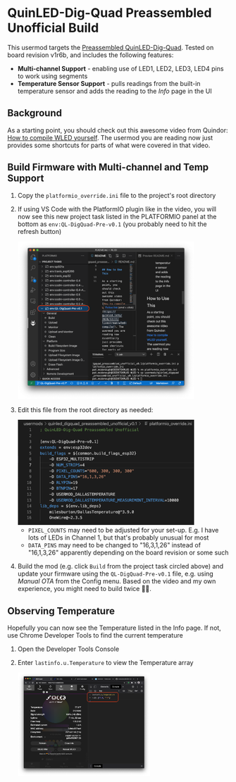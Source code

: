 # QuinLED-Dig-Quad Preassembled Unofficial Build

This usermod targets the [Preassembled QuinLED-Dig-Quad](https://quinled.info/pre-assembled-quinled-dig-quad/). Tested on board revision v1r6b,
and includes the following features:

 * **Multi-channel Support** - enabling use of LED1, LED2, LED3, LED4 pins to work using segments
 * **Temperature Sensor Support** - pulls readings from the built-in temperature sensor and adds the reading to the *Info* page in the UI

## Background

As a starting point, you should check out this awesome video from Quindor: [How to compile WLED yourself](https://quinled.info/2020/12/22/livestream-wled-compile/). The usermod you are reading now just provides some shortcuts for parts of what were covered in that video.

## Build Firmware with Multi-channel and Temp Support

1. Copy the `platformio_override.ini` file to the project's root directory
1. If using VS Code with the PlatformIO plugin like in the video, you will now see this new project task listed in the PLATFORMIO panel at the bottom as `env:QL-DigQuad-Pre-v0.1` (you probably need to hit the refresh button) 

   <img src="images/pio-screenshot.png" width="400px"/>

1. Edit this file from the root directory as needed:

   <img src="images/params.png" width="400px"/>

   * `PIXEL_COUNTS` may need to be adjusted for your set-up. E.g. I have lots of LEDs in Channel 1, but that's probably unusual for most
   * `DATA_PINS` may need to be changed to "16,3,1,26" instead of "16,1,3,26" apparently depending on the board revision or some such

1. Build the mod (e.g. click `Build` from the project task circled above) and update your firmware using the `QL-DigQuad-Pre-v0.1` file, e.g. using _Manual OTA_ from the Config menu. Based on the video and my own experience, you might need to build twice 🤷‍♂️.

## Observing Temperature

Hopefully you can now see the Temperature listed in the Info page. If not, use Chrome Developer Tools to find the current temperature

1. Open the Developer Tools Console
2. Enter `lastinfo.u.Temperature` to view the Temperature array

   <img src="images/json-temp.png" width="300px"/>

